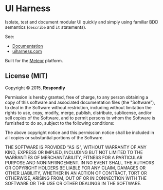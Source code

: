 # UI Harness
Isolate, test and document modular UI quickly and simply
using familiar BDD semantics (`describe` and `it` statements).

See:
 - [Documentation](https://github.com/Respondly/meteor-ui-harness/tree/master/docs)
 - [uiharness.com](http://www.uiharness.com/)


 Built for the [Meteor](http://meteor.com/) platform.




## License (MIT)

Copyright © 2015, **Respondly**

Permission is hereby granted, free of charge, to any person obtaining a copy
of this software and associated documentation files (the "Software"), to deal
in the Software without restriction, including without limitation the rights
to use, copy, modify, merge, publish, distribute, sublicense, and/or sell
copies of the Software, and to permit persons to whom the Software is
furnished to do so, subject to the following conditions:

The above copyright notice and this permission notice shall be included in
all copies or substantial portions of the Software.

THE SOFTWARE IS PROVIDED "AS IS", WITHOUT WARRANTY OF ANY KIND, EXPRESS OR
IMPLIED, INCLUDING BUT NOT LIMITED TO THE WARRANTIES OF MERCHANTABILITY,
FITNESS FOR A PARTICULAR PURPOSE AND NONINFRINGEMENT. IN NO EVENT SHALL THE
AUTHORS OR COPYRIGHT HOLDERS BE LIABLE FOR ANY CLAIM, DAMAGES OR OTHER
LIABILITY, WHETHER IN AN ACTION OF CONTRACT, TORT OR OTHERWISE, ARISING FROM,
OUT OF OR IN CONNECTION WITH THE SOFTWARE OR THE USE OR OTHER DEALINGS IN
THE SOFTWARE.
